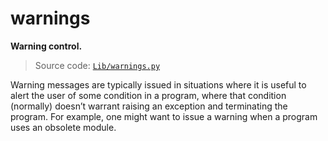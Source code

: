 # warnings

**Warning control.**

> Source code: [`Lib/warnings.py`](https://github.com/python/cpython/tree/3.12/Lib/warnings.py)

Warning messages are typically issued in situations where it is useful to alert the user of some condition in a program, where that condition (normally) doesn’t warrant raising an exception and terminating the program. For example, one might want to issue a warning when a program uses an obsolete module.